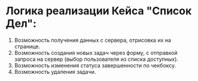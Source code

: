 # Логика реализации Кейса "Список Дел":
1. Возможность получения данных с сервера, отрисовка их на странице.
2. Возможность создания новых задач через форму, с отправкой запроса на сервер (выбор пользователя из списка доступных).
3. Возможность изменения статуса завершенности по чекбоксу.
4. Возможность удаления задачи.